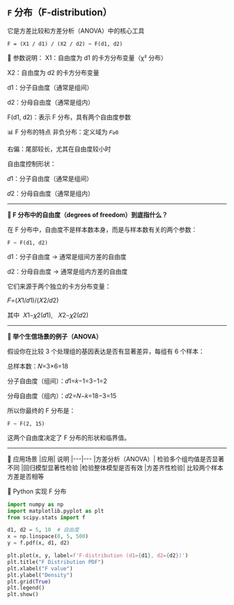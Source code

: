 ## `F` 分布（F-distribution）
它是方差比较和方差分析（ANOVA）中的核心工具
```text
F = (X1 / d1) / (X2 / d2) ~ F(d1, d2)
```
📌 参数说明：
X1：自由度为 d1 的卡方分布变量（χ² 分布）

X2：自由度为 d2 的卡方分布变量

d1：分子自由度（通常是组间）

d2：分母自由度（通常是组内）

F(d1, d2)：表示 F 分布，具有两个自由度参数

📊 F 分布的特点
非负分布：定义域为 `𝐹≥0`

右偏：尾部较长，尤其在自由度较小时

自由度控制形状：

𝑑1：分子自由度（通常是组间）

𝑑2：分母自由度（通常是组内）  

---
**🎯 F 分布中的自由度（degrees of freedom）到底指什么？**

在 F 分布中，自由度不是样本数本身，而是与样本数有关的两个参数：

```代码
F ~ F(d1, d2)
```
d1：分子自由度 → 通常是组间方差的自由度

d2：分母自由度 → 通常是组内方差的自由度

它们来源于两个独立的卡方分布变量：

𝐹=(𝑋1/𝑑1)/(𝑋2/𝑑2)

其中 
𝑋1∼𝜒2(𝑑1),
 
𝑋2∼𝜒2(𝑑2)  

---
**🧬 举个生信场景的例子（ANOVA）**

假设你在比较 3 个处理组的基因表达是否有显著差异，每组有 6 个样本：

总样本数：𝑁=3×6=18

分子自由度（组间）：𝑑1=𝑘−1=3−1=2

分母自由度（组内）：𝑑2=𝑁−𝑘=18−3=15

所以你最终的 F 分布是：

```代码
F ~ F(2, 15)
```
这两个自由度决定了 F 分布的形状和临界值。

---
🧪 应用场景
|应用|	说明
|---|---
|方差分析（ANOVA）|	检验多个组均值是否显著不同
|回归模型显著性检验	|检验整体模型是否有效
|方差齐性检验|	比较两个样本方差是否相等

🧮 Python 实现 F 分布
```python
import numpy as np
import matplotlib.pyplot as plt
from scipy.stats import f

d1, d2 = 5, 10  # 自由度
x = np.linspace(0, 5, 500)
y = f.pdf(x, d1, d2)

plt.plot(x, y, label=f'F-distribution (d1={d1}, d2={d2})')
plt.title("F Distribution PDF")
plt.xlabel("F value")
plt.ylabel("Density")
plt.grid(True)
plt.legend()
plt.show()
```
